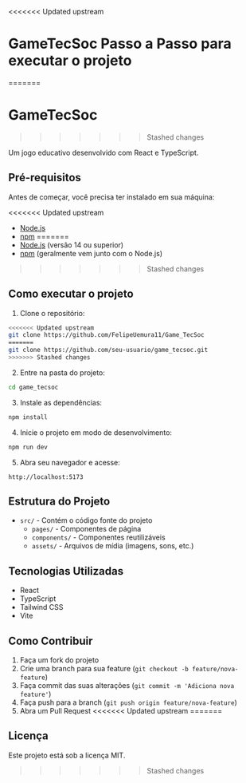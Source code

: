 <<<<<<< Updated upstream
# GameTecSoc Passo a Passo para executar o projeto 
=======
# GameTecSoc
>>>>>>> Stashed changes

Um jogo educativo desenvolvido com React e TypeScript.

## Pré-requisitos

Antes de começar, você precisa ter instalado em sua máquina:

<<<<<<< Updated upstream
- [Node.js](https://nodejs.org/)
- [npm](https://www.npmjs.com/)
=======
- [Node.js](https://nodejs.org/) (versão 14 ou superior)
- [npm](https://www.npmjs.com/) (geralmente vem junto com o Node.js)
>>>>>>> Stashed changes

## Como executar o projeto

1. Clone o repositório:
```bash
<<<<<<< Updated upstream
git clone https://github.com/FelipeUemura11/Game_TecSoc
=======
git clone https://github.com/seu-usuario/game_tecsoc.git
>>>>>>> Stashed changes
```

2. Entre na pasta do projeto:
```bash
cd game_tecsoc
```

3. Instale as dependências:
```bash
npm install
```

4. Inicie o projeto em modo de desenvolvimento:
```bash
npm run dev
```

5. Abra seu navegador e acesse:
```
http://localhost:5173
```

## Estrutura do Projeto

- `src/` - Contém o código fonte do projeto
  - `pages/` - Componentes de página
  - `components/` - Componentes reutilizáveis
  - `assets/` - Arquivos de mídia (imagens, sons, etc.)

## Tecnologias Utilizadas

- React
- TypeScript
- Tailwind CSS
- Vite

## Como Contribuir

1. Faça um fork do projeto
2. Crie uma branch para sua feature (`git checkout -b feature/nova-feature`)
3. Faça commit das suas alterações (`git commit -m 'Adiciona nova feature'`)
4. Faça push para a branch (`git push origin feature/nova-feature`)
5. Abra um Pull Request
<<<<<<< Updated upstream
=======

## Licença

Este projeto está sob a licença MIT.
>>>>>>> Stashed changes
